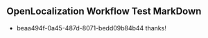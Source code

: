 ## OpenLocalization Workflow Test MarkDown
* beaa494f-0a45-487d-8071-bedd09b84b44 thanks!

<!--HONumber=Aug16_HO2-->


